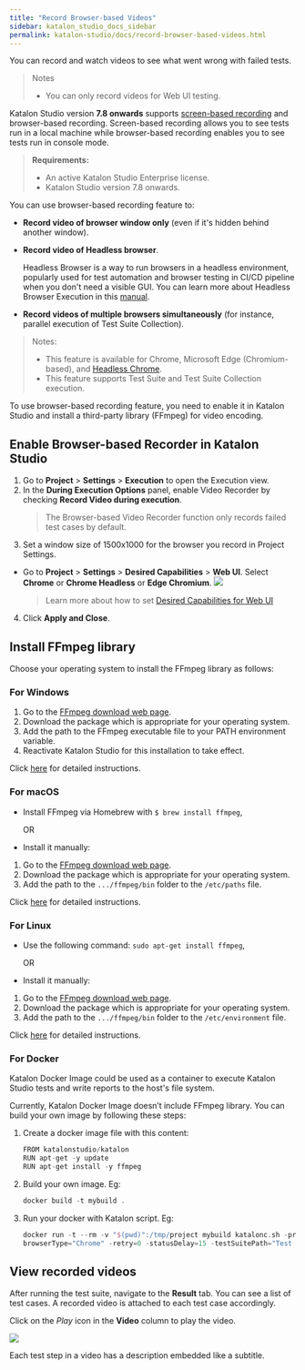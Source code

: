 ```yaml
---
title: "Record Browser-based Videos"
sidebar: katalon_studio_docs_sidebar
permalink: katalon-studio/docs/record-browser-based-videos.html
---
```


You can record and watch videos to see what went wrong with failed tests.  
> Notes
> * You can only record videos for Web UI testing.

Katalon Studio version **7.8 onwards** supports [screen-based recording](katalon-studio/docs/record-screen-based-videos.html) and browser-based recording. Screen-based recording allows you to see tests run in a local machine while browser-based recording enables you to see tests run in console mode.

> **Requirements:**
 >
 > * An active Katalon Studio Enterprise license.
 > * Katalon Studio version 7.8 onwards.

You can use browser-based recording feature to:  

* **Record video of browser window only** (even if it's hidden behind another window).
 * **Record video of Headless browser**.

    Headless Browser is a way to run browsers in a headless environment, popularly used for test automation and browser testing in CI/CD pipeline when you don't need a visible GUI. You can learn more about Headless Browser Execution in this [manual](https://docs.katalon.com/katalon-studio/docs/headless-browsers-execution.html).
* **Record videos of multiple browsers simultaneously** (for instance, parallel execution of Test Suite Collection).

> Notes:
 > * This feature is available for Chrome, Microsoft Edge (Chromium-based), and [Headless Chrome](https://developers.google.com/web/updates/2017/04/headless-chrome). 
> * This feature supports Test Suite and Test Suite Collection execution.

To use browser-based recording feature, you need to enable it in Katalon Studio and install a third-party library (FFmpeg) for video encoding.

## Enable Browser-based Recorder in Katalon Studio

1. Go to **Project** > **Settings** > **Execution** to open the Execution view.
2. In the **During Execution Options** panel, enable Video Recorder by checking **Record Video during execution**.
   > The Browser-based Video  Recorder function only records failed test cases by default.
3. Set a window size of 1500x1000 for the browser you record in Project Settings.
* Go to **Project** > **Settings** > **Desired Capabilities** > **Web UI**. Select **Chrome** or **Chrome Headless** or **Edge Chromium**.
   <img src="https://github.com/katalon-studio/docs-images/raw/master/katalon-studio/docs/screenshots-videos/browser-size.png">
   > Learn more about how to set [Desired Capabilities for Web UI](https://docs.katalon.com/katalon-studio/docs/introduction-to-desired-capabilities.html#chromechrome-headless)
4. Click **Apply and Close**.

## Install FFmpeg library

Choose your operating system to install the FFmpeg library as follows:

### For Windows

1. Go to the [FFmpeg download web page](https://ffmpeg.org/download.html).
2. Download the package which is appropriate for your operating system.
3. Add the path to the FFmpeg executable file to your PATH environment variable.
4. Reactivate Katalon Studio for this installation to take effect.

Click [here](http://blog.gregzaal.com/how-to-install-ffmpeg-on-windows/) for detailed instructions.

### For macOS

* Install FFmpeg via Homebrew with `$ brew install ffmpeg`,

   OR
* Install it manually:
1. Go to the [FFmpeg download web page](https://ffmpeg.org/download.html).
2. Download the package which is appropriate for your operating system.
3. Add the path to the `.../ffmpeg/bin` folder to the `/etc/paths` file.

Click [here](https://avpres.net/FFmpeg/install_Apple.html) for detailed instructions.

### For Linux

* Use the following command: `sudo apt-get install ffmpeg`,

   OR
* Install it manually:
1. Go to the [FFmpeg download web page](https://ffmpeg.org/download.html).
2. Download the package which is appropriate for your operating system.
3. Add the path to the `.../ffmpeg/bin` folder to the `/etc/environment` file.

Click [here](https://linuxize.com/post/how-to-install-ffmpeg-on-ubuntu-18-04/) for detailed instructions.

### For Docker

Katalon Docker Image could be used as a container to execute Katalon Studio tests and write reports to the host's file system.

Currently, Katalon Docker Image doesn’t include FFmpeg library. You can build your own image by following these steps:
1. Create a docker image file with this content:

   ```groovy
   FROM katalonstudio/katalon
   RUN apt-get -y update
   RUN apt-get install -y ffmpeg
   ```

2. Build your own image. Eg:

   ```groovy
   docker build -t mybuild .
   ```

3. Run your docker with Katalon script. Eg:

   ```groovy
   docker run -t --rm -v "$(pwd)":/tmp/project mybuild katalonc.sh -projectPath=/tmp/project - 
   browserType="Chrome" -retry=0 -statusDelay=15 -testSuitePath="Test Suites/TS_RegressionTest"

## View recorded videos

 After running the test suite, navigate to the **Result** tab. You can see a list of test cases. A recorded video is attached to each test case accordingly.

Click on the *Play* icon in the **Video** column to play the video.

![](https://github.com/katalon-studio/docs-images/raw/master/katalon-studio/docs/video-capturing/image2017-8-25-153A353A13.png)

Each test step in a video has a description embedded like a subtitle.